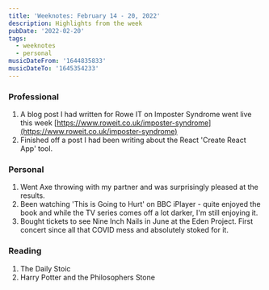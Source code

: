 ```yaml
---
title: 'Weeknotes: February 14 - 20, 2022'
description: Highlights from the week
pubDate: '2022-02-20'
tags:
  - weeknotes
  - personal
musicDateFrom: '1644835833'
musicDateTo: '1645354233'
---
```


### Professional

1. A blog post I had written for Rowe IT on Imposter Syndrome went live this week [https://www.roweit.co.uk/imposter-syndrome](https://www.roweit.co.uk/imposter-syndrome)
1. Finished off a post I had been writing about the React 'Create React App' tool.

### Personal

1. Went Axe throwing with my partner and was surprisingly pleased at the results.
1. Been watching 'This is Going to Hurt' on BBC iPlayer - quite enjoyed the book and while the TV series comes off a lot darker, I'm still enjoying it.
1. Bought tickets to see Nine Inch Nails in June at the Eden Project. First concert since all that COVID mess and absolutely stoked for it.

### Reading

1. The Daily Stoic
1. Harry Potter and the Philosophers Stone
